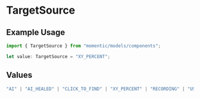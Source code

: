 # TargetSource

## Example Usage

```typescript
import { TargetSource } from "momentic/models/components";

let value: TargetSource = "XY_PERCENT";
```

## Values

```typescript
"AI" | "AI_HEALED" | "CLICK_TO_FIND" | "XY_PERCENT" | "RECORDING" | "USER_CSS_SELECTOR"
```